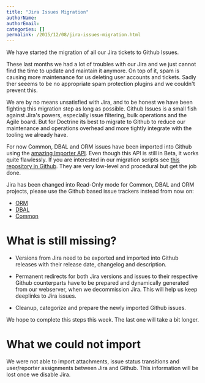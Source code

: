 ```yaml
---
title: "Jira Issues Migration"
authorName:
authorEmail:
categories: []
permalink: /2015/12/08/jira-issues-migration.html
---
```

We have started the migration of all our Jira tickets to Github Issues.

These last months we had a lot of troubles with our Jira and we just
cannot find the time to update and maintain it anymore. On top of it,
spam is causing more maintenance for us deleting user accounts and
tickets. Sadly ther seeems to be no appropriate spam protection plugins
and we couldn't prevent this.

We are by no means unsatisfied with Jira, and to be honest we have been
fighting this migration step as long as possible. Github Issues is a
small fish against Jira's powers, especially issue filtering, bulk
operations and the Agile board. But for Doctrine its best to migrate to
Github to reduce our maintenance and operations overhead and more
tightly integrate with the tooling we already have.

For now Common, DBAL and ORM issues have been imported into Github using
the [amazing Importer
API](https://gist.github.com/jonmagic/5282384165e0f86ef105). Even though
this API is still in Beta, it works quite flawlessly. If you are
interested in our migration scripts see [this repository in
Github](https://github.com/doctrine/jira-github-issues). They are very
low-level and procedural but get the job done.

Jira has been changed into Read-Only mode for Common, DBAL and ORM
projects, please use the Github based issue trackers instead from now
on:

-   [ORM](https://github.com/doctrine/doctrine2/issues)
-   [DBAL](https://github.com/doctrine/dbal/issues)
-   [Common](https://github.com/doctrine/common/issues)

What is still missing?
======================

-   Versions from Jira need to be exported and imported into Github
    releases with their release date, changelog and description.

-   Permanent redirects for both Jira versions and issues to their
    respective Github counterparts have to be prepared and dynamically
    generated from our webserver, when we decommission Jira. This will
    help us keep deeplinks to Jira issues.

-   Cleanup, categorize and prepare the newly imported Github issues.

We hope to complete this steps this week. The last one will take a bit
longer.

What we could not import
========================

We were not able to import attachments, issue status transitions and
user/reporter assignments between Jira and Github. This information will
be lost once we disable Jira.
